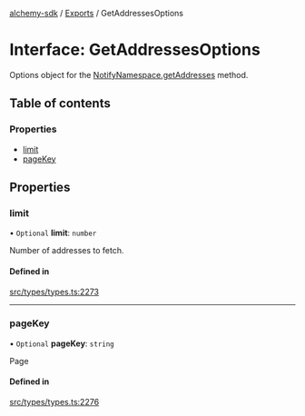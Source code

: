 [alchemy-sdk](../README.md) / [Exports](../modules.md) / GetAddressesOptions

# Interface: GetAddressesOptions

Options object for the [NotifyNamespace.getAddresses](../classes/NotifyNamespace.md#getaddresses) method.

## Table of contents

### Properties

- [limit](GetAddressesOptions.md#limit)
- [pageKey](GetAddressesOptions.md#pagekey)

## Properties

### limit

• `Optional` **limit**: `number`

Number of addresses to fetch.

#### Defined in

[src/types/types.ts:2273](https://github.com/alchemyplatform/alchemy-sdk-js/blob/8dc500a/src/types/types.ts#L2273)

___

### pageKey

• `Optional` **pageKey**: `string`

Page

#### Defined in

[src/types/types.ts:2276](https://github.com/alchemyplatform/alchemy-sdk-js/blob/8dc500a/src/types/types.ts#L2276)
